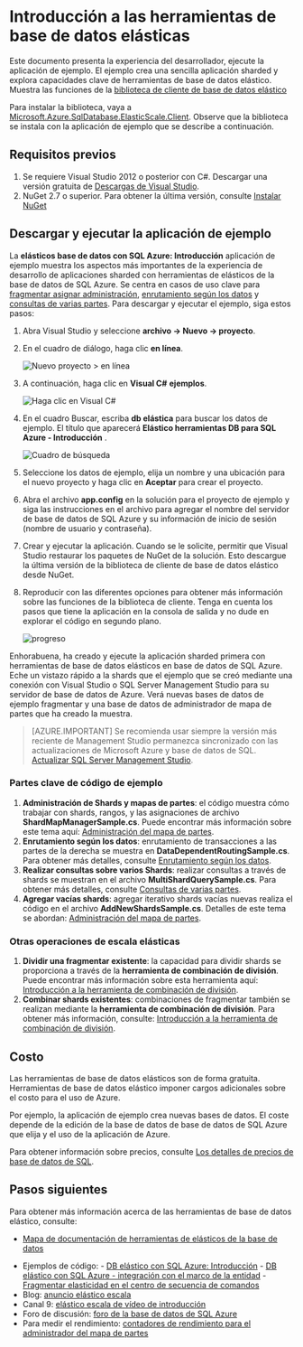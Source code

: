 <properties 
    pageTitle="Introducción a las herramientas de base de datos elásticas" 
    description="Explicación básica de la característica de herramientas de base de datos elástico de base de datos de SQL Azure, incluidos fácil para ejecutar la aplicación de ejemplo." 
    services="sql-database" 
    documentationCenter="" 
    manager="jhubbard" 
    authors="ddove" 
    editor="CarlRabeler"/>

<tags 
    ms.service="sql-database" 
    ms.workload="sql-database" 
    ms.tgt_pltfrm="na" 
    ms.devlang="na" 
    ms.topic="article" 
    ms.date="05/27/2016" 
    ms.author="ddove"/>

# <a name="get-started-with-elastic-database-tools"></a>Introducción a las herramientas de base de datos elásticas

Este documento presenta la experiencia del desarrollador, ejecute la aplicación de ejemplo. El ejemplo crea una sencilla aplicación sharded y explora capacidades clave de herramientas de base de datos elástico. Muestra las funciones de la [biblioteca de cliente de base de datos elástico](sql-database-elastic-database-client-library.md)

Para instalar la biblioteca, vaya a [Microsoft.Azure.SqlDatabase.ElasticScale.Client](https://www.nuget.org/packages/Microsoft.Azure.SqlDatabase.ElasticScale.Client/). Observe que la biblioteca se instala con la aplicación de ejemplo que se describe a continuación.

## <a name="prerequisites"></a>Requisitos previos

1. Se requiere Visual Studio 2012 o posterior con C#. Descargar una versión gratuita de [Descargas de Visual Studio](http://www.visualstudio.com/downloads/download-visual-studio-vs.aspx).
2. NuGet 2.7 o superior. Para obtener la última versión, consulte [Instalar NuGet](http://docs.nuget.org/docs/start-here/installing-nuget)

## <a name="download-and-run-the-sample-app"></a>Descargar y ejecutar la aplicación de ejemplo

La **elásticos base de datos con SQL Azure: Introducción** aplicación de ejemplo muestra los aspectos más importantes de la experiencia de desarrollo de aplicaciones sharded con herramientas de elásticos de la base de datos de SQL Azure. Se centra en casos de uso clave para [fragmentar asignar administración](sql-database-elastic-scale-shard-map-management.md), [enrutamiento según los datos](sql-database-elastic-scale-data-dependent-routing.md) y [consultas de varias partes](sql-database-elastic-scale-multishard-querying.md). Para descargar y ejecutar el ejemplo, siga estos pasos: 

1. Abra Visual Studio y seleccione **archivo -> Nuevo -> proyecto**.
2. En el cuadro de diálogo, haga clic **en línea**.

    ![Nuevo proyecto > en línea][2]
3. A continuación, haga clic en **Visual C#** **ejemplos**.

    ![Haga clic en Visual C#][3]
4. En el cuadro Buscar, escriba **db elástica** para buscar los datos de ejemplo. El título que aparecerá **Elástico herramientas DB para SQL Azure - Introducción** .

    ![Cuadro de búsqueda][1]
 
5. Seleccione los datos de ejemplo, elija un nombre y una ubicación para el nuevo proyecto y haga clic en **Aceptar** para crear el proyecto.
6. Abra el archivo **app.config** en la solución para el proyecto de ejemplo y siga las instrucciones en el archivo para agregar el nombre del servidor de base de datos de SQL Azure y su información de inicio de sesión (nombre de usuario y contraseña).
7. Crear y ejecutar la aplicación. Cuando se le solicite, permitir que Visual Studio restaurar los paquetes de NuGet de la solución. Esto descargue la última versión de la biblioteca de cliente de base de datos elástico desde NuGet.
8. Reproducir con las diferentes opciones para obtener más información sobre las funciones de la biblioteca de cliente. Tenga en cuenta los pasos que tiene la aplicación en la consola de salida y no dude en explorar el código en segundo plano.

    ![progreso][4]

Enhorabuena, ha creado y ejecute la aplicación sharded primera con herramientas de base de datos elásticos en base de datos de SQL Azure. Eche un vistazo rápido a la shards que el ejemplo que se creó mediante una conexión con Visual Studio o SQL Server Management Studio para su servidor de base de datos de Azure. Verá nuevas bases de datos de ejemplo fragmentar y una base de datos de administrador de mapa de partes que ha creado la muestra.

> [AZURE.IMPORTANT] Se recomienda usar siempre la versión más reciente de Management Studio permanezca sincronizado con las actualizaciones de Microsoft Azure y base de datos de SQL. [Actualizar SQL Server Management Studio](https://msdn.microsoft.com/library/mt238290.aspx).


### <a name="key-pieces-of-the-code-sample"></a>Partes clave de código de ejemplo

1. **Administración de Shards y mapas de partes**: el código muestra cómo trabajar con shards, rangos, y las asignaciones de archivo **ShardMapManagerSample.cs**. Puede encontrar más información sobre este tema aquí: [Administración del mapa de partes](http://go.microsoft.com/?linkid=9862595).  
2. **Enrutamiento según los datos**: enrutamiento de transacciones a las partes de la derecha se muestra en **DataDependentRoutingSample.cs**. Para obtener más detalles, consulte [Enrutamiento según los datos](http://go.microsoft.com/?linkid=9862596). 
3. **Realizar consultas sobre varios Shards**: realizar consultas a través de shards se muestran en el archivo **MultiShardQuerySample.cs**. Para obtener más detalles, consulte [Consultas de varias partes](http://go.microsoft.com/?linkid=9862597).
4. **Agregar vacías shards**: agregar iterativo shards vacías nuevas realiza el código en el archivo **AddNewShardsSample.cs**. Detalles de este tema se abordan: [Administración del mapa de partes](http://go.microsoft.com/?linkid=9862595).

### <a name="other-elastic-scale-operations"></a>Otras operaciones de escala elásticas

1. **Dividir una fragmentar existente**: la capacidad para dividir shards se proporciona a través de la **herramienta de combinación de división**. Puede encontrar más información sobre esta herramienta aquí: [Introducción a la herramienta de combinación de división](sql-database-elastic-scale-overview-split-and-merge.md).
2. **Combinar shards existentes**: combinaciones de fragmentar también se realizan mediante la **herramienta de combinación de división**. Para obtener más información, consulte: [Introducción a la herramienta de combinación de división](sql-database-elastic-scale-overview-split-and-merge.md).   


## <a name="cost"></a>Costo

Las herramientas de base de datos elásticos son de forma gratuita. Herramientas de base de datos elástico imponer cargos adicionales sobre el costo para el uso de Azure. 

Por ejemplo, la aplicación de ejemplo crea nuevas bases de datos. El coste depende de la edición de la base de datos de base de datos de SQL Azure que elija y el uso de la aplicación de Azure.

Para obtener información sobre precios, consulte [Los detalles de precios de base de datos de SQL](https://azure.microsoft.com/pricing/details/sql-database/).

## <a name="next-steps"></a>Pasos siguientes
Para obtener más información acerca de las herramientas de base de datos elástico, consulte:

* [Mapa de documentación de herramientas de elásticos de la base de datos](https://azure.microsoft.com/documentation/learning-paths/sql-database-elastic-scale/) 
-    Ejemplos de código: 
    -    [DB elástico con SQL Azure: Introducción](http://code.msdn.microsoft.com/Elastic-Scale-with-Azure-a80d8dc6?SRC=VSIDE)
    -    [DB elástico con SQL Azure - integración con el marco de la entidad](http://code.msdn.microsoft.com/Elastic-Scale-with-Azure-bae904ba?SRC=VSIDE)
    -    [Fragmentar elasticidad en el centro de secuencia de comandos](https://gallery.technet.microsoft.com/scriptcenter/Elastic-Scale-Shard-c9530cbe)
-    Blog: [anuncio elástico escala](https://azure.microsoft.com/blog/2014/10/02/introducing-elastic-scale-preview-for-azure-sql-database/)
-    Canal 9: [elástico escala de vídeo de introducción](http://channel9.msdn.com/Shows/Data-Exposed/Azure-SQL-Database-Elastic-Scale)
-    Foro de discusión: [foro de la base de datos de SQL Azure](http://social.msdn.microsoft.com/forums/azure/home?forum=ssdsgetstarted)
-    Para medir el rendimiento: [contadores de rendimiento para el administrador del mapa de partes](sql-database-elastic-database-client-library.md)


<!--Anchors-->
[The Elastic Scale Sample Application]: #The-Elastic-Scale-Sample-Application
[Download and Run the Sample App]: #Download-and-Run-the-Sample-App
[Cost]: #Cost
[Next steps]: #next-steps

<!--Image references-->
[1]: ./media/sql-database-elastic-scale-get-started/newProject.png
[2]: ./media/sql-database-elastic-scale-get-started/click-online.png
[3]: ./media/sql-database-elastic-scale-get-started/click-CSharp.png
[4]: ./media/sql-database-elastic-scale-get-started/output2.png
 
